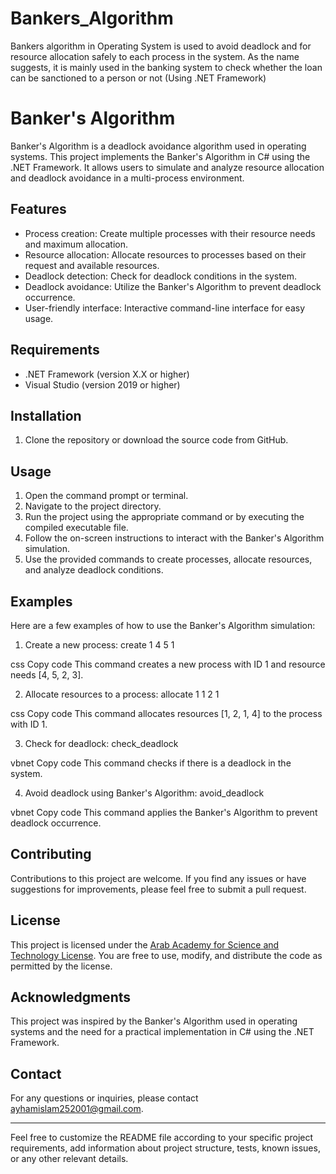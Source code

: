 # Bankers_Algorithm
Bankers algorithm in Operating System is used to avoid deadlock and for resource allocation safely to each process in the system. As the name suggests, it is mainly used in the banking system to check whether the loan can be sanctioned to a person or not (Using .NET Framework)
# Banker's Algorithm

Banker's Algorithm is a deadlock avoidance algorithm used in operating systems. This project implements the Banker's Algorithm in C# using the .NET Framework. It allows users to simulate and analyze resource allocation and deadlock avoidance in a multi-process environment.

## Features

- Process creation: Create multiple processes with their resource needs and maximum allocation.
- Resource allocation: Allocate resources to processes based on their request and available resources.
- Deadlock detection: Check for deadlock conditions in the system.
- Deadlock avoidance: Utilize the Banker's Algorithm to prevent deadlock occurrence.
- User-friendly interface: Interactive command-line interface for easy usage.

## Requirements

- .NET Framework (version X.X or higher)
- Visual Studio (version 2019 or higher)

## Installation

1. Clone the repository or download the source code from GitHub.

## Usage

1. Open the command prompt or terminal.
2. Navigate to the project directory.
3. Run the project using the appropriate command or by executing the compiled executable file.
4. Follow the on-screen instructions to interact with the Banker's Algorithm simulation.
5. Use the provided commands to create processes, allocate resources, and analyze deadlock conditions.

## Examples

Here are a few examples of how to use the Banker's Algorithm simulation:

1. Create a new process:
create 1 4 5 1

css
Copy code
This command creates a new process with ID 1 and resource needs [4, 5, 2, 3].

2. Allocate resources to a process:
allocate 1 1 2 1 

css
Copy code
This command allocates resources [1, 2, 1, 4] to the process with ID 1.

3. Check for deadlock:
check_deadlock

vbnet
Copy code
This command checks if there is a deadlock in the system.

4. Avoid deadlock using Banker's Algorithm:
avoid_deadlock

vbnet
Copy code
This command applies the Banker's Algorithm to prevent deadlock occurrence.

## Contributing

Contributions to this project are welcome. If you find any issues or have suggestions for improvements, please feel free to submit a pull request.

## License

This project is licensed under the [Arab Academy for Science and Technology License](LICENSE). You are free to use, modify, and distribute the code as permitted by the license.

## Acknowledgments

This project was inspired by the Banker's Algorithm used in operating systems and the need for a practical implementation in C# using the .NET Framework.

## Contact

For any questions or inquiries, please contact ayhamislam252001@gmail.com.

---

Feel free to customize the README file according to your specific project requirements, add information about project structure, tests, known issues, or any other relevant details.

